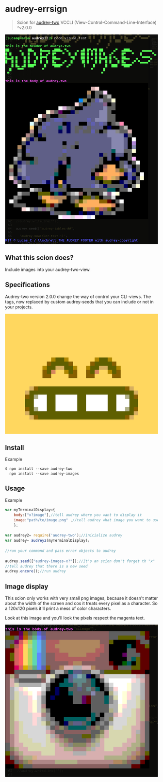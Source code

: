 # audrey-errsign

> Scion for [audrey-two](https://www.npmjs.com/package/audrey-two) VCCLI (View-Control-Command-Line-Interface) ^v2.0.0

![](https://raw.githubusercontent.com/llucbrell/audrey-images/master/captura1.png) 

## What this scion does?

Include images into your audrey-two-view.

## Specifications

Audrey-two version 2.0.0 change the way of control your CLI-views. The tags, now replaced by custom audrey-seeds that you can include or not in your projects.

![](https://raw.githubusercontent.com/llucbrell/audrey-images/master/captura3.png) 

## Install

Example
```
$ npm install --save audrey-two
  npm install --save audrey-images
```
## Usage

Example

```js
var myTerminalDisplay={
	body:["x?image"],//tell audrey where you want to display it
	image:"path/to/image.png" ,//tell audrey what image you want to use
	};

var audrey2= require('audrey-two');//inicialize audrey
var audrey= audrey2(myTerminalDisplay);

//run your command and pass error objects to audrey

audrey.seed(["audrey-images-x?"]);//It's an scion don't forget th "x"
//tell audrey that there is a new seed
audrey.encore();//run audrey
```
## Image display

This scion only works with very small png images, because it doesn't matter about the width of the screen and cos it treats every pixel as a character. So a 120x120 pixels it'll print a mess of color characters.

Look at this image and you'll look the pixels respect the magenta text.

![](https://github.com/llucbrell/audrey-images/blob/master/catura2.png) 
